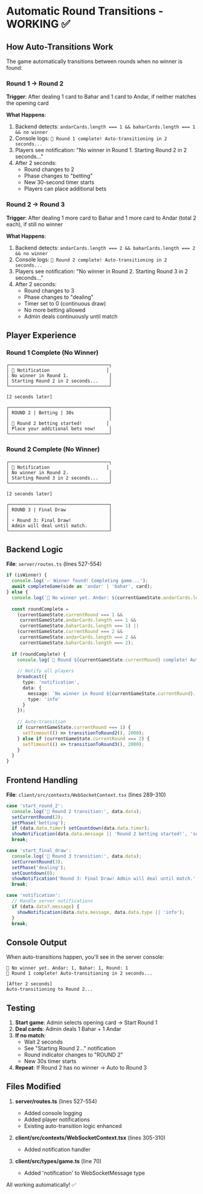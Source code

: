 # Automatic Round Transitions - WORKING ✅

## How Auto-Transitions Work

The game automatically transitions between rounds when no winner is found:

### Round 1 → Round 2
**Trigger**: After dealing 1 card to Bahar and 1 card to Andar, if neither matches the opening card

**What Happens**:
1. Backend detects: `andarCards.length === 1 && baharCards.length === 1 && no winner`
2. Console logs: `🔄 Round 1 complete! Auto-transitioning in 2 seconds...`
3. Players see notification: "No winner in Round 1. Starting Round 2 in 2 seconds..."
4. After 2 seconds:
   - Round changes to 2
   - Phase changes to "betting"
   - New 30-second timer starts
   - Players can place additional bets

### Round 2 → Round 3
**Trigger**: After dealing 1 more card to Bahar and 1 more card to Andar (total 2 each), if still no winner

**What Happens**:
1. Backend detects: `andarCards.length === 2 && baharCards.length === 2 && no winner`
2. Console logs: `🔄 Round 2 complete! Auto-transitioning in 2 seconds...`
3. Players see notification: "No winner in Round 2. Starting Round 3 in 2 seconds..."
4. After 2 seconds:
   - Round changes to 3
   - Phase changes to "dealing"
   - Timer set to 0 (continuous draw)
   - No more betting allowed
   - Admin deals continuously until match

## Player Experience

### Round 1 Complete (No Winner)
```
┌─────────────────────────────────────┐
│ 🔔 Notification                     │
│ No winner in Round 1.               │
│ Starting Round 2 in 2 seconds...    │
└─────────────────────────────────────┘

[2 seconds later]

┌─────────────────────────────────────┐
│ ROUND 2 | Betting | 30s             │
│                                     │
│ 🎉 Round 2 betting started!         │
│ Place your additional bets now!     │
└─────────────────────────────────────┘
```

### Round 2 Complete (No Winner)
```
┌─────────────────────────────────────┐
│ 🔔 Notification                     │
│ No winner in Round 2.               │
│ Starting Round 3 in 2 seconds...    │
└─────────────────────────────────────┘

[2 seconds later]

┌─────────────────────────────────────┐
│ ROUND 3 | Final Draw                │
│                                     │
│ ⚡ Round 3: Final Draw!              │
│ Admin will deal until match.        │
└─────────────────────────────────────┘
```

## Backend Logic

**File**: `server/routes.ts` (lines 527-554)

```typescript
if (isWinner) {
  console.log('✅ Winner found! Completing game...');
  await completeGame(side as 'andar' | 'bahar', card);
} else {
  console.log(`🎴 No winner yet. Andar: ${currentGameState.andarCards.length}, Bahar: ${currentGameState.baharCards.length}, Round: ${currentGameState.currentRound}`);
  
  const roundComplete = 
    (currentGameState.currentRound === 1 && 
     currentGameState.andarCards.length === 1 && 
     currentGameState.baharCards.length === 1) ||
    (currentGameState.currentRound === 2 && 
     currentGameState.andarCards.length === 2 && 
     currentGameState.baharCards.length === 2);
  
  if (roundComplete) {
    console.log(`🔄 Round ${currentGameState.currentRound} complete! Auto-transitioning in 2 seconds...`);
    
    // Notify all players
    broadcast({
      type: 'notification',
      data: {
        message: `No winner in Round ${currentGameState.currentRound}. Starting Round ${currentGameState.currentRound + 1} in 2 seconds...`,
        type: 'info'
      }
    });
    
    // Auto-transition
    if (currentGameState.currentRound === 1) {
      setTimeout(() => transitionToRound2(), 2000);
    } else if (currentGameState.currentRound === 2) {
      setTimeout(() => transitionToRound3(), 2000);
    }
  }
}
```

## Frontend Handling

**File**: `client/src/contexts/WebSocketContext.tsx` (lines 289-310)

```typescript
case 'start_round_2':
  console.log('🔄 Round 2 transition:', data.data);
  setCurrentRound(2);
  setPhase('betting');
  if (data.data.timer) setCountdown(data.data.timer);
  showNotification(data.data.message || 'Round 2 betting started!', 'success');
  break;

case 'start_final_draw':
  console.log('🔄 Round 3 transition:', data.data);
  setCurrentRound(3);
  setPhase('dealing');
  setCountdown(0);
  showNotification('Round 3: Final Draw! Admin will deal until match.', 'info');
  break;

case 'notification':
  // Handle server notifications
  if (data.data?.message) {
    showNotification(data.data.message, data.data.type || 'info');
  }
  break;
```

## Console Output

When auto-transitions happen, you'll see in the server console:

```
🎴 No winner yet. Andar: 1, Bahar: 1, Round: 1
🔄 Round 1 complete! Auto-transitioning in 2 seconds...

[After 2 seconds]
Auto-transitioning to Round 2...
```

## Testing

1. **Start game**: Admin selects opening card → Start Round 1
2. **Deal cards**: Admin deals 1 Bahar + 1 Andar
3. **If no match**: 
   - Wait 2 seconds
   - See "Starting Round 2..." notification
   - Round indicator changes to "ROUND 2"
   - New 30s timer starts
4. **Repeat**: If Round 2 has no winner → Auto to Round 3

## Files Modified

1. **server/routes.ts** (lines 527-554)
   - Added console logging
   - Added player notifications
   - Existing auto-transition logic enhanced

2. **client/src/contexts/WebSocketContext.tsx** (lines 305-310)
   - Added notification handler

3. **client/src/types/game.ts** (line 70)
   - Added 'notification' to WebSocketMessage type

All working automatically! ✅

